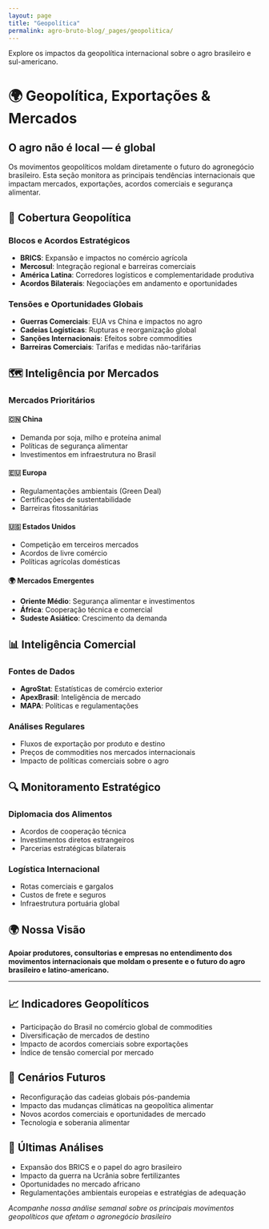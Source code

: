 ```yaml
---
layout: page
title: "Geopolítica" 
permalink: agro-bruto-blog/_pages/geopolitica/
---
```


Explore os impactos da geopolítica internacional sobre o agro brasileiro e sul-americano.

# 🌍 Geopolítica, Exportações & Mercados

## O agro não é local — é global

Os movimentos geopolíticos moldam diretamente o futuro do agronegócio brasileiro. Esta seção monitora as principais tendências internacionais que impactam mercados, exportações, acordos comerciais e segurança alimentar.

## 🎯 Cobertura Geopolítica

### Blocos e Acordos Estratégicos
- **BRICS**: Expansão e impactos no comércio agrícola
- **Mercosul**: Integração regional e barreiras comerciais
- **América Latina**: Corredores logísticos e complementaridade produtiva
- **Acordos Bilaterais**: Negociações em andamento e oportunidades

### Tensões e Oportunidades Globais
- **Guerras Comerciais**: EUA vs China e impactos no agro
- **Cadeias Logísticas**: Rupturas e reorganização global
- **Sanções Internacionais**: Efeitos sobre commodities
- **Barreiras Comerciais**: Tarifas e medidas não-tarifárias

## 🗺️ Inteligência por Mercados

### Mercados Prioritários

#### 🇨🇳 China
- Demanda por soja, milho e proteína animal
- Políticas de segurança alimentar
- Investimentos em infraestrutura no Brasil

#### 🇪🇺 Europa
- Regulamentações ambientais (Green Deal)
- Certificações de sustentabilidade
- Barreiras fitossanitárias

#### 🇺🇸 Estados Unidos
- Competição em terceiros mercados
- Acordos de livre comércio
- Políticas agrícolas domésticas

#### 🌍 Mercados Emergentes
- **Oriente Médio**: Segurança alimentar e investimentos
- **África**: Cooperação técnica e comercial
- **Sudeste Asiático**: Crescimento da demanda

## 📊 Inteligência Comercial

### Fontes de Dados
- **AgroStat**: Estatísticas de comércio exterior
- **ApexBrasil**: Inteligência de mercado
- **MAPA**: Políticas e regulamentações

### Análises Regulares
- Fluxos de exportação por produto e destino
- Preços de commodities nos mercados internacionais
- Impacto de políticas comerciais sobre o agro

## 🔍 Monitoramento Estratégico

### Diplomacia dos Alimentos
- Acordos de cooperação técnica
- Investimentos diretos estrangeiros
- Parcerias estratégicas bilaterais

### Logística Internacional
- Rotas comerciais e gargalos
- Custos de frete e seguros
- Infraestrutura portuária global

## 🌍 Nossa Visão

**Apoiar produtores, consultorias e empresas no entendimento dos movimentos internacionais que moldam o presente e o futuro do agro brasileiro e latino-americano.**

---

## 📈 Indicadores Geopolíticos
- Participação do Brasil no comércio global de commodities
- Diversificação de mercados de destino
- Impacto de acordos comerciais sobre exportações
- Índice de tensão comercial por mercado

## 🔮 Cenários Futuros
- Reconfiguração das cadeias globais pós-pandemia
- Impacto das mudanças climáticas na geopolítica alimentar
- Novos acordos comerciais e oportunidades de mercado
- Tecnologia e soberania alimentar

## 📰 Últimas Análises
- Expansão dos BRICS e o papel do agro brasileiro
- Impacto da guerra na Ucrânia sobre fertilizantes
- Oportunidades no mercado africano
- Regulamentações ambientais europeias e estratégias de adequação

*Acompanhe nossa análise semanal sobre os principais movimentos geopolíticos que afetam o agronegócio brasileiro*
